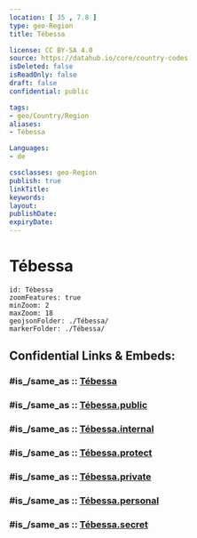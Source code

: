 ```yaml
---
location: [ 35 , 7.8 ] 
type: geo-Region
title: Tébessa

license: CC BY-SA 4.0
source: https://datahub.io/core/country-codes
isDeleted: false
isReadOnly: false
draft: false
confidential: public

tags:
- geo/Country/Region
aliases:
- Tébessa

Languages:
- de

cssclasses: geo-Region
publish: true
linkTitle: 
keywords: 
layout: 
publishDate: 
expiryDate: 
---
```


# Tébessa

```leaflet
id: Tébessa
zoomFeatures: true 
minZoom: 2 
maxZoom: 18
geojsonFolder: ./Tébessa/
markerFolder: ./Tébessa/
```


## Confidential Links & Embeds: 

### #is_/same_as :: [Tébessa](/_Standards/Earth/Continent/Africa/Africa~North/Algeria/provinces~Algeria/Tébessa.md) 

### #is_/same_as :: [Tébessa.public](/_public/Earth/Continent/Africa/Africa~North/Algeria/provinces~Algeria/Tébessa.public.md) 

### #is_/same_as :: [Tébessa.internal](/_internal/Earth/Continent/Africa/Africa~North/Algeria/provinces~Algeria/Tébessa.internal.md) 

### #is_/same_as :: [Tébessa.protect](/_protect/Earth/Continent/Africa/Africa~North/Algeria/provinces~Algeria/Tébessa.protect.md) 

### #is_/same_as :: [Tébessa.private](/_private/Earth/Continent/Africa/Africa~North/Algeria/provinces~Algeria/Tébessa.private.md) 

### #is_/same_as :: [Tébessa.personal](/_personal/Earth/Continent/Africa/Africa~North/Algeria/provinces~Algeria/Tébessa.personal.md) 

### #is_/same_as :: [Tébessa.secret](/_secret/Earth/Continent/Africa/Africa~North/Algeria/provinces~Algeria/Tébessa.secret.md)

